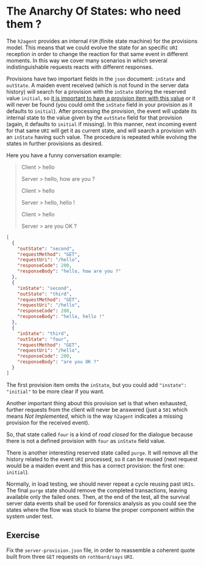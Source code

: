 # The Anarchy Of States: who need them ?

The `h2agent` provides an internal `FSM` (finite state machine) for the provisions model. This means that we could evolve the state for an specific `URI` reception in order to change the reaction for that same event in different moments. In this way we cover many scenarios in which several indistinguishable requests reacts with different responses.

Provisions have two important fields in the `json` document: `inState` and `outState`. A maiden event received (which is not found in the server data history) will search for a provision with the `inState` storing the reserved value `initial`, so <u>it is important to have a provision item with this value</u> or it will never be found (you could omit the `inState` field in your provision as it defaults to `initial`). After processing the provision, the event will update its internal state to the value given by the `outState` field for that provision (again, it defaults to `initial` if missing). In this manner, next incoming event for that same `URI` will get it as current state, and will search a provision with an `inState` having such value. The procedure is repeated while evolving the states in further provisions as desired.

Here you have a funny conversation example:

> Client > hello
>
> Server > hello, how are you ?
>
> Client > hello
>
> Server > hello, hello !
>
> Client > hello
>
> Server > are you OK ?

```json
[
  {
    "outState": "second",
    "requestMethod": "GET",
    "requestUri": "/hello",
    "responseCode": 200,
    "responseBody": "hello, how are you ?"
  },
  {
    "inState": "second",
    "outState": "third",
    "requestMethod": "GET",
    "requestUri": "/hello",
    "responseCode": 200,
    "responseBody": "hello, hello !"
  },
  {
    "inState": "third",
    "outState": "four",
    "requestMethod": "GET",
    "requestUri": "/hello",
    "responseCode": 200,
    "responseBody": "are you OK ?"
  }
]
```

The first provision item omits the `inState`, but you could add `"instate": "initial"` to be more clear if you want.

Another important thing about this provision set is that when exhausted, further requests from the client will never be answered (just a `501` which means *Not Implemented*, which is the way `h2agent` indicates a missing provision for the received event).

So, that state called `four` is a kind of *road closed* for the dialogue because there is not a defined provision with `four` as `inState` field value.

There is another interesting reserved state called `purge`. It will remove all the history related to the event `URI` processed, so it can be reused (next request would be a maiden event and this has a correct provision: the first one: `initial`).

Normally, in load testing, we should never repeat a cycle reusing past `URIs`. The final `purge` state should remove the completed transactions, leaving available only the failed ones. Then, at the end of the test, all the survival server data events shall be used for forensics analysis as you could see the states where the flow was stuck to blame the proper component within the system under test.

## Exercise

Fix the `server-provision.json` file, in order to reassemble a coherent quote built from three `GET` requests on `rothbard/says` `URI`.
